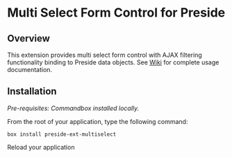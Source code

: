 # Multi Select Form Control for Preside

## Overview

This extension provides multi select form control with AJAX filtering functionality binding to Preside data objects. See [Wiki](https://github.com/pixl8/preside-ext-multiselect/wiki) for complete usage documentation.

## Installation

_Pre-requisites: Commandbox installed locally._

From the root of your application, type the following command:

```
box install preside-ext-multiselect
```

Reload your application